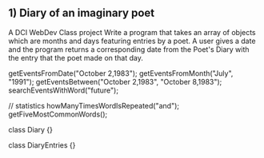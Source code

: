 ## 1) Diary of an imaginary poet

A DCI WebDev Class project Write a program that takes an array of objects which are months and days featuring entries by a poet. A user gives a date and the program returns a corresponding date from the Poet's Diary with the entry that the poet made on that day.

getEventsFromDate("October 2,1983");
getEventsFromMonth("July", "1991");
getEventsBetween("October 2,1983", "October 8,1983");
searchEventsWithWord("future");

// statistics
howManyTimesWordIsRepeated("and");
getFiveMostCommonWords();

class Diary {}

class DiaryEntries {}
